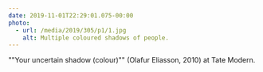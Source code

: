 ```yaml
---
date: 2019-11-01T22:29:01.075-00:00
photo:
  - url: /media/2019/305/p1/1.jpg
    alt: Multiple coloured shadows of people.
---
```


""Your uncertain shadow (colour)"" (Olafur Eliasson, 2010) at Tate Modern.
